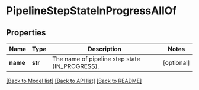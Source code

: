 # PipelineStepStateInProgressAllOf

## Properties
Name | Type | Description | Notes
------------ | ------------- | ------------- | -------------
**name** | **str** | The name of pipeline step state (IN_PROGRESS). | [optional] 

[[Back to Model list]](../README.md#documentation-for-models) [[Back to API list]](../README.md#documentation-for-api-endpoints) [[Back to README]](../README.md)


